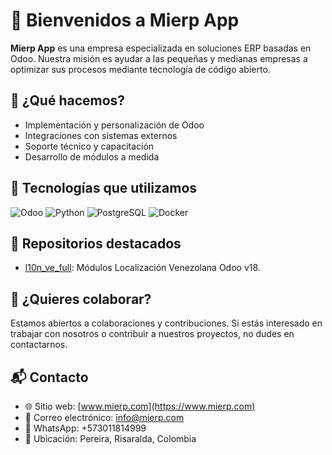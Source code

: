 # 👋 Bienvenidos a Mierp App

**Mierp App** es una empresa especializada en soluciones ERP basadas en Odoo. Nuestra misión es ayudar a las pequeñas y medianas empresas a optimizar sus procesos mediante tecnología de código abierto.

## 🚀 ¿Qué hacemos?

- Implementación y personalización de Odoo
- Integraciones con sistemas externos
- Soporte técnico y capacitación
- Desarrollo de módulos a medida

## 🧰 Tecnologías que utilizamos

![Odoo](https://img.shields.io/badge/Odoo-9C27B0?style=for-the-badge&logo=odoo&logoColor=white)
![Python](https://img.shields.io/badge/Python-3776AB?style=for-the-badge&logo=python&logoColor=white)
![PostgreSQL](https://img.shields.io/badge/PostgreSQL-336791?style=for-the-badge&logo=postgresql&logoColor=white)
![Docker](https://img.shields.io/badge/Docker-2496ED?style=for-the-badge&logo=docker&logoColor=white)

## 📂 Repositorios destacados

- [l10n_ve_full](https://github.com/mierp-app/l10n_ve_full): Módulos Localización Venezolana Odoo v18.

## 🤝 ¿Quieres colaborar?

Estamos abiertos a colaboraciones y contribuciones. Si estás interesado en trabajar con nosotros o contribuir a nuestros proyectos, no dudes en contactarnos.

## 📬 Contacto

- 🌐 Sitio web: [www.mierp.com](https://www.mierp.com)
- 📧 Correo electrónico: info@mierp.com
- 📱 WhatsApp: +573011814999
- 📍 Ubicación: Pereira, Risaralda, Colombia
